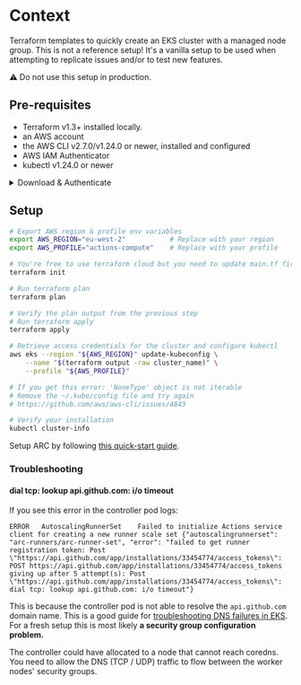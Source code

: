 
# Context

Terraform templates to quickly create an EKS cluster with a managed node group. This is not a reference setup! It's a vanilla setup to be used when attempting to replicate issues and/or to test new features.

⚠️ Do not use this setup in production.

## Pre-requisites

- Terraform v1.3+ installed locally.
- an AWS account
- the AWS CLI v2.7.0/v1.24.0 or newer, installed and configured
- AWS IAM Authenticator
- kubectl v1.24.0 or newer

<details>
    <summary>Download & Authenticate</summary>

```bash
brew install awscli aws-iam-authenticator terraform
```

Configure & authenticate AWS CLI. This will vary based on your AWS account and IAM setup

</details>

## Setup

```bash
# Export AWS region & profile env variables
export AWS_REGION="eu-west-2"           # Replace with your region
export AWS_PROFILE="actions-compute"    # Replace with your profile
```

```bash
# You're free to use terraform cloud but you need to update main.tf first
terraform init
```

```bash
# Run terraform plan
terraform plan
```

```bash
# Verify the plan output from the previous step
# Run terraform apply
terraform apply
```

```bash
# Retrieve access credentials for the cluster and configure kubectl
aws eks --region "${AWS_REGION}" update-kubeconfig \
    --name "$(terraform output -raw cluster_name)" \
    --profile "${AWS_PROFILE}"

# If you get this error: 'NoneType' object is not iterable
# Remove the ~/.kube/config file and try again
# https://github.com/aws/aws-cli/issues/4843
```

```bash
# Verify your installation
kubectl cluster-info
```

Setup ARC by following [this quick-start guide](https://github.com/actions/actions-runner-controller/tree/master/docs/preview/actions-runner-controller-2).

### Troubleshooting

#### dial tcp: lookup api.github.com: i/o timeout

If you see this error in the controller pod logs:

```log
ERROR   AutoscalingRunnerSet    Failed to initialize Actions service client for creating a new runner scale set {"autoscalingrunnerset": "arc-runners/arc-runner-set", "error": "failed to get runner registration token: Post \"https://api.github.com/app/installations/33454774/access_tokens\": POST https://api.github.com/app/installations/33454774/access_tokens giving up after 5 attempt(s): Post \"https://api.github.com/app/installations/33454774/access_tokens\": dial tcp: lookup api.github.com: i/o timeout"}
```

This is because the controller pod is not able to resolve the `api.github.com` domain name. This is a good guide for [troubleshooting DNS failures in EKS](https://aws.amazon.com/premiumsupport/knowledge-center/eks-dns-failure/). For a fresh setup this is most likely **a security group configuration problem.**

The controller could have allocated to a node that cannot reach coredns. You need to allow the DNS (TCP / UDP) traffic to flow between the worker nodes' security groups.